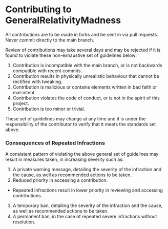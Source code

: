 # Contributing to GeneralRelativityMadness

All contributions are to be made in forks and be sent in via pull requests. Never commit directly to the main branch.

Review of contributions may take several days and may be rejected if it is found to violate these non-exhaustive set of guidelines below:
1. Contribution is incompatible with the main branch, or is not backwards compatible with recent commits.
2. Contribution results in physically unrealistic behaviour that cannot be rectified with tweaking.
3. Contribution is malicious or contains elements written in bad faith or mal-intent.
4. Contribution violates the code of conduct, or is not in the spirit of this project.
5. Contribution is too minor or trivial.

These set of guidelines may change at any time and it is under the responsibility of the contributor to verify that it meets the standards set above.

### Consequences of Repeated Infractions
A consistent pattern of violating the above general set of guidelines may result in measures taken, in increasing severity such as:
1. A private warning message, detailing the severity of the infraction and the cause, as well as recommended actions to be taken.
2. Reduced priority in accessing a contribution.
 - Repeated infractions result in lower priority in reviewing and accessing contributions.
3. A temporary ban, detailing the severity of the infraction and the cause, as well as recommended actions to be taken.
4. A permanent ban, in the case of repeated severe infractions without resolution.
